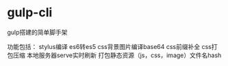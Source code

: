 # gulp-cli
gulp搭建的简单脚手架

功能包括：
stylus编译
es6转es5
css背景图片编译base64
css前缀补全
css打包压缩
本地服务器serve实时刷新
打包静态资源（js，css，image）文件名hash